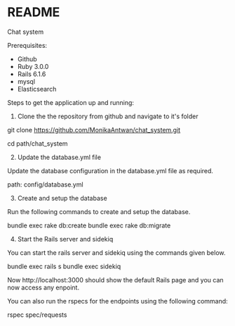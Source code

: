 # README

Chat system

Prerequisites:

* Github
* Ruby 3.0.0
* Rails 6.1.6
* mysql
* Elasticsearch


Steps to get the application up and running:

1. Clone the the repository from github and navigate to it's folder

git clone https://github.com/MonikaAntwan/chat_system.git

cd path/chat_system

2. Update the database.yml file

Update the database configuration in the database.yml file as required.

path: config/database.yml

3. Create and setup the database

Run the following commands to create and setup the database.

bundle exec rake db:create
bundle exec rake db:migrate

4. Start the Rails server and sidekiq

You can start the rails server and sidekiq using the commands given below.

bundle exec rails s
bundle exec sidekiq


Now http://localhost:3000 should show the default Rails page and you can now access any enpoint.

You can also run the rspecs for the endpoints using the following command:

rspec spec/requests






